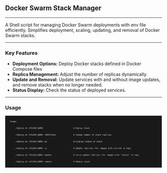 ## Docker Swarm Stack Manager

---
A Shell script for managing Docker Swarm deployments with env file efficiently. Simplifies deployment, scaling, updating, and removal of Docker Swarm stacks.

---
### Key Features

- **Deployment Options:** Deploy Docker stacks defined in Docker Compose files
- **Replica Management:** Adjust the number of replicas dynamically.
- **Update and Removal:** Update services with and without image updates, and remove stacks when no longer needed.
- **Status Display:** Check the status of deployed services.

---
### Usage

![deploy.jpg](deploy.jpg)